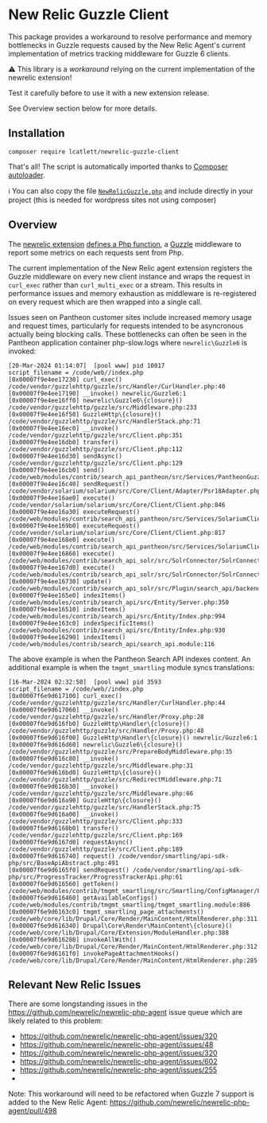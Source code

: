 # New Relic Guzzle Client

This package provides a workaround to resolve performance and memory bottlenecks in Guzzle requests caused by the New Relic Agent's current implementation of metrics tracking middleware for Guzzle 6 clients.

:warning: This library is a *workaround* relying on the current implementation of the newrelic extension!

Test it carefully before to use it with a new extension release.

See Overview section below for more details.

## Installation

```
composer require lcatlett/newrelic-guzzle-client
```
That's all! The script is automatically imported thanks to [Composer autoloader](https://getcomposer.org/doc/04-schema.md#files).

ℹ️ You can also copy the file [`NewRelicGuzzle.php`](NewRelicGuzzle.php) and include directly in your project (this is needed for wordpress sites not using composer)

## Overview

The [newrelic extension](https://github.com/newrelic/newrelic-php-agent) [defines a Php function](https://github.com/newrelic/newrelic-php-agent/blob/3f93ee47f80703d46d8fccd53be7d6b80361a594/agent/lib_guzzle6.c#L433-L461),
a [Guzzle](https://github.com/guzzle/guzzle) middleware to report some metrics on each requests sent from Php.

The current implementation of the New Relic agent extension registers the Guzzle middleware on every new client instance and wraps the request in `curl_exec` rather than `curl_multi_exec` or a stream. This results in performance issues and memory exhaustion as middleware is re-registered on every request which are then wrapped into a single call.

Issues seen on Pantheon customer sites include increased memory usage and request times, particularly for requests intended to be asyncronous actually being blocking calls. These bottlenecks can often be seen in the Pantheon application container php-slow.logs where `newrelic\Guzzle6` is invoked:

```
[20-Mar-2024 01:14:07]  [pool www] pid 10017
script_filename = /code/web//index.php
[0x00007f9e4ee17230] curl_exec() /code/vendor/guzzlehttp/guzzle/src/Handler/CurlHandler.php:40
[0x00007f9e4ee17190] __invoke() newrelic/Guzzle6:1
[0x00007f9e4ee16ff0] newrelic\Guzzle6\{closure}() /code/vendor/guzzlehttp/guzzle/src/Middleware.php:233
[0x00007f9e4ee16f50] GuzzleHttp\{closure}() /code/vendor/guzzlehttp/guzzle/src/HandlerStack.php:71
[0x00007f9e4ee16ec0] __invoke() /code/vendor/guzzlehttp/guzzle/src/Client.php:351
[0x00007f9e4ee16db0] transfer() /code/vendor/guzzlehttp/guzzle/src/Client.php:112
[0x00007f9e4ee16d30] sendAsync() /code/vendor/guzzlehttp/guzzle/src/Client.php:129
[0x00007f9e4ee16cb0] send() /code/web/modules/contrib/search_api_pantheon/src/Services/PantheonGuzzle.php:92
[0x00007f9e4ee16c40] sendRequest() /code/vendor/solarium/solarium/src/Core/Client/Adapter/Psr18Adapter.php:66
[0x00007f9e4ee16ae0] execute() /code/vendor/solarium/solarium/src/Core/Client/Client.php:846
[0x00007f9e4ee16a30] executeRequest() /code/web/modules/contrib/search_api_pantheon/src/Services/SolariumClient.php:61
[0x00007f9e4ee169b0] executeRequest() /code/vendor/solarium/solarium/src/Core/Client/Client.php:817
[0x00007f9e4ee168e0] execute() /code/web/modules/contrib/search_api_pantheon/src/Services/SolariumClient.php:49
[0x00007f9e4ee16860] execute() /code/web/modules/contrib/search_api_solr/src/SolrConnector/SolrConnectorPluginBase.php:974
[0x00007f9e4ee167d0] execute() /code/web/modules/contrib/search_api_solr/src/SolrConnector/SolrConnectorPluginBase.php:938
[0x00007f9e4ee16730] update() /code/web/modules/contrib/search_api_solr/src/Plugin/search_api/backend/SearchApiSolrBackend.php:1129
[0x00007f9e4ee165e0] indexItems() /code/web/modules/contrib/search_api/src/Entity/Server.php:350
[0x00007f9e4ee16510] indexItems() /code/web/modules/contrib/search_api/src/Entity/Index.php:994
[0x00007f9e4ee163c0] indexSpecificItems() /code/web/modules/contrib/search_api/src/Entity/Index.php:930
[0x00007f9e4ee16290] indexItems() /code/web/modules/contrib/search_api/search_api.module:116
```

The above example is when the Pantheon Search API indexes content. An additional example is when the `tmgmt_smartling` module syncs translations:


```
[16-Mar-2024 02:32:50]  [pool www] pid 3593
script_filename = /code/web//index.php
[0x00007f6e9d617100] curl_exec() /code/vendor/guzzlehttp/guzzle/src/Handler/CurlHandler.php:44
[0x00007f6e9d617060] __invoke() /code/vendor/guzzlehttp/guzzle/src/Handler/Proxy.php:28
[0x00007f6e9d616fb0] GuzzleHttp\Handler\{closure}() /code/vendor/guzzlehttp/guzzle/src/Handler/Proxy.php:48
[0x00007f6e9d616f00] GuzzleHttp\Handler\{closure}() newrelic/Guzzle6:1
[0x00007f6e9d616d60] newrelic\Guzzle6\{closure}() /code/vendor/guzzlehttp/guzzle/src/PrepareBodyMiddleware.php:35
[0x00007f6e9d616c80] __invoke() /code/vendor/guzzlehttp/guzzle/src/Middleware.php:31
[0x00007f6e9d616bd0] GuzzleHttp\{closure}() /code/vendor/guzzlehttp/guzzle/src/RedirectMiddleware.php:71
[0x00007f6e9d616b30] __invoke() /code/vendor/guzzlehttp/guzzle/src/Middleware.php:66
[0x00007f6e9d616a90] GuzzleHttp\{closure}() /code/vendor/guzzlehttp/guzzle/src/HandlerStack.php:75
[0x00007f6e9d616a00] __invoke() /code/vendor/guzzlehttp/guzzle/src/Client.php:333
[0x00007f6e9d6168b0] transfer() /code/vendor/guzzlehttp/guzzle/src/Client.php:169
[0x00007f6e9d6167d0] requestAsync() /code/vendor/guzzlehttp/guzzle/src/Client.php:189
[0x00007f6e9d616740] request() /code/vendor/smartling/api-sdk-php/src/BaseApiAbstract.php:491
[0x00007f6e9d6165f0] sendRequest() /code/vendor/smartling/api-sdk-php/src/ProgressTracker/ProgressTrackerApi.php:61
[0x00007f6e9d616560] getToken() /code/web/modules/contrib/tmgmt_smartling/src/Smartling/ConfigManager/FirebaseConfigManager.php:69
[0x00007f6e9d616460] getAvailableConfigs() /code/web/modules/contrib/tmgmt_smartling/tmgmt_smartling.module:886
[0x00007f6e9d6163c0] tmgmt_smartling_page_attachments() /code/web/core/lib/Drupal/Core/Render/MainContent/HtmlRenderer.php:311
[0x00007f6e9d616340] Drupal\Core\Render\MainContent\{closure}() /code/web/core/lib/Drupal/Core/Extension/ModuleHandler.php:388
[0x00007f6e9d616280] invokeAllWith() /code/web/core/lib/Drupal/Core/Render/MainContent/HtmlRenderer.php:312
[0x00007f6e9d6161f0] invokePageAttachmentHooks() /code/web/core/lib/Drupal/Core/Render/MainContent/HtmlRenderer.php:285
```



## Relevant New Relic Issues

There are some longstanding issues in the https://github.com/newrelic/newrelic-php-agent issue queue which are likely related to this problem:

- https://github.com/newrelic/newrelic-php-agent/issues/320
- https://github.com/newrelic/newrelic-php-agent/issues/48
- https://github.com/newrelic/newrelic-php-agent/issues/320
- https://github.com/newrelic/newrelic-php-agent/issues/602
- https://github.com/newrelic/newrelic-php-agent/issues/255
-

Note: This workaround will need to be refactored when Guzzle 7 support is added to the New Relic Agent: https://github.com/newrelic/newrelic-php-agent/pull/498


